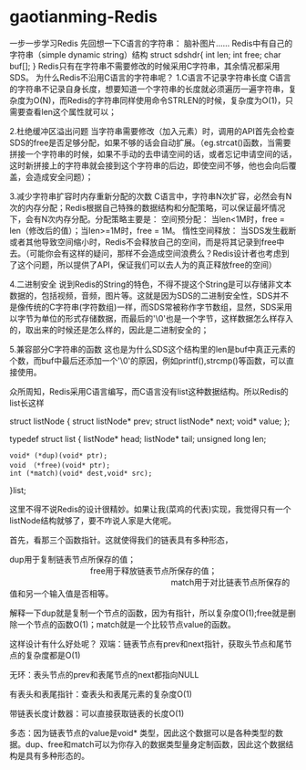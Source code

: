 # gaotianming-Redis
一步一步学习Redis
先回想一下C语言的字符串：
          脑补图片……
Redis中有自己的字符串（simple dynamic string）结构
struct sdshdr{
    int len;
    int free;
    char buf[];
}
Redis只有在字符串不需要修改的时候采用C字符串，其余情况都采用SDS。
为什么Redis不沿用C语言的字符串呢？
 1.C语言不记录字符串长度
    C语言的字符串不记录自身长度，想要知道一个字符串的长度就必须遍历一遍字符串，复杂度为O(N)，而Redis的字符串同样使用命令STRLEN的时候，复杂度为O(1)，只需要查看len这个属性就可以；
    
2.杜绝缓冲区溢出问题
    当字符串需要修改（加入元素）时，调用的API首先会检查SDS的free是否足够分配，如果不够的话会自动扩展。（eg.strcat()函数，当需要拼接一个字符串的时候，如果不手动的去申请空间的话，或者忘记申请空间的话，这时新拼接上的字符串就会接到这个字符串的后边，即使空间不够，他也会向后覆盖，会造成安全问题）；
    
3.减少字符串扩容时内存重新分配的次数
    C语言中，字符串N次扩容，必然会有N次的内存分配；Redis根据自己特殊的数据结构和分配策略，可以保证最坏情况下，会有N次内存分配。分配策略主要是：
    空间预分配：
        当len<1M时，free = len（修改后的值）；当len>=1M时，free = 1M。                                                                           惰性空间释放：
        当SDS发生截断或者其他导致空间缩小时，Redis不会释放自己的空间，而是将其记录到free中去。（可能你会有这样的疑问，那样不会造成空间浪费么？Redis设计者也考虑到了这个问题，所以提供了API，保证我们可以去人为的真正释放free的空间）
        
4.二进制安全
    说到Redis的String的特色，不得不提这个String是可以存储非文本数据的，包括视频，音频，图片等。这就是因为SDS的二进制安全性，SDS并不是像传统的C字符串(字符数组)一样，而SDS常被称作字节数组，显然，SDS采用以字节为单位的形式存储数据，而最后的'\0'也是一个字节，这样数据怎么样存入的，取出来的时候还是怎么样的，因此是二进制安全的；
    
5.兼容部分C字符串的函数
    这也是为什么SDS这个结构里的len是buf中真正元素的个数，而buf中最后还添加一个'\0'的原因，例如printf(),strcmp()等函数，可以直接使用。


众所周知，Redis采用C语言编写，而C语言没有list这种数据结构。所以Redis的list长这样

struct listNode
{
    struct listNode* prev;
    struct listNode* next;
    void* value;
};

typedef struct list
{
    listNode* head;
    listNode* tail;
    unsigned long len;

    void* (*dup)(void* ptr);
    void （*free)(void* ptr);
    int (*match)(void* dest,void* src);
}list;

这里不得不说Redis的设计很精妙。如果让我(菜鸡的代表)实现，我觉得只有一个listNode结构就够了，要不咋说人家是大佬呢。

首先，看那三个函数指针。这就使得我们的链表具有多种形态，

dup用于复制链表节点所保存的值；                                                                                                           free用于释放链表节点所保存的值；                                                                                                           match用于对比链表节点所保存的值和另一个输入值是否相等。

解释一下dup就是复制一个节点的函数，因为有指针，所以复杂度O(1);free就是删除一个节点的函数O(1)；match就是一个比较节点value的函数。

这样设计有什么好处呢？
双端：链表节点有prev和next指针，获取头节点和尾节点的复杂度都是O(1)

无环：表头节点的prev和表尾节点的next都指向NULL

有表头和表尾指针：查表头和表尾元素的复杂度O(1)

带链表长度计数器：可以直接获取链表的长度O(1)

多态：因为链表节点的value是void* 类型，因此这个数据可以是各种类型的数据。dup、free和match可以为你存入的数据类型量身定制函数，因此这个数据结构是具有多种形态的。



